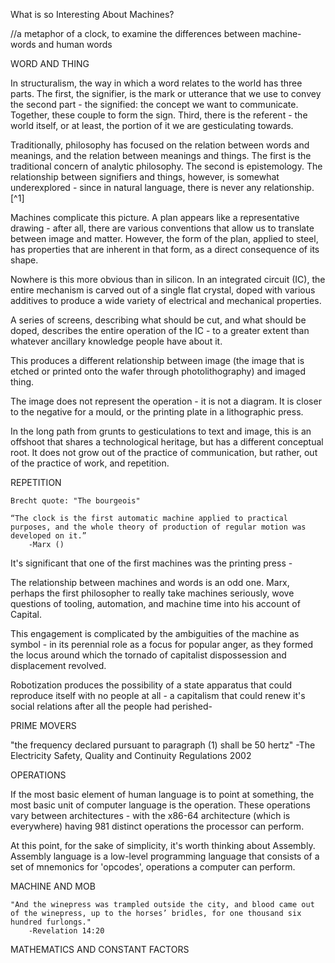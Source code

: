 What is so Interesting About Machines?


//a metaphor of a clock, to examine the differences between machine-words and human words

WORD AND THING

In structuralism, the way in which a word relates to the world has three parts. The first, the signifier, is the mark or utterance that we use to convey the second part - the signified: the concept we want to communicate. Together, these couple to form the sign. Third, there is the referent - the world itself, or at least, the portion of it we are gesticulating towards.

Traditionally, philosophy has focused on the relation between words and meanings, and the relation between meanings and things. The first is the traditional concern of analytic philosophy. The second is epistemology. The relationship between signifiers and things, however, is somewhat underexplored - since in natural language, there is never any relationship.[^1]

Machines complicate this picture. A plan appears like a representative drawing - after all, there are various conventions that allow us to translate between image and matter. However, the form of the plan, applied to steel, has properties that are inherent in that form, as a direct consequence of its shape.

Nowhere is this more obvious than in silicon. In an integrated circuit (IC), the entire mechanism is carved out of a single flat crystal, doped with various additives to produce a wide variety of electrical and mechanical properties. 

A series of screens, describing what should be cut, and what should be doped, describes the entire operation of the IC - to a greater extent than whatever ancillary knowledge people have about it. 

This produces a different relationship between image (the image that is etched or printed onto the wafer through photolithography) and imaged thing. 

The image does not represent the operation - it is not a diagram. It is closer to the negative for a mould, or the printing plate in a lithographic press.

In the long path from grunts to gesticulations to text and image, this is an offshoot that shares a technological heritage, but has a different conceptual root. It does not grow out of the practice of communication, but rather, out of the practice of work, and repetition.

REPETITION

	Brecht quote: "The bourgeois"

	“The clock is the first automatic machine applied to practical purposes, and the whole theory of production of regular motion was developed on it.”
		-Marx ()

 

It's significant that one of the first machines was the printing press -

The relationship between machines and words is an odd one. Marx, perhaps the first philosopher to really take machines seriously, wove questions of tooling, automation, and machine time into his account of Capital. 

This engagement is complicated by the ambiguities of the machine as symbol - in its perennial role as a focus for popular anger, as they formed the locus around which the tornado of capitalist dispossession and displacement revolved. 

Robotization produces the possibility of a state apparatus that could reproduce itself with no people at all - a capitalism that could renew it's social relations after all the people had perished-

PRIME MOVERS

 "the frequency declared pursuant to paragraph (1) shall be 50 hertz"
	-The Electricity Safety, Quality and Continuity Regulations 2002

OPERATIONS

If the most basic element of human language is to point at something, the most basic unit of computer language is the operation. These operations vary between architectures - with the x86-64 architecture (which is everywhere) having 981 distinct operations the processor can perform. 

At this point, for the sake of simplicity, it's worth thinking about Assembly. Assembly language is a low-level programming language that consists of a set of mnemonics for 'opcodes', operations a computer can perform. 

MACHINE AND MOB

	"And the winepress was trampled outside the city, and blood came out of the winepress, up to the horses’ bridles, for one thousand six hundred furlongs."
		-Revelation 14:20

MATHEMATICS AND CONSTANT FACTORS


